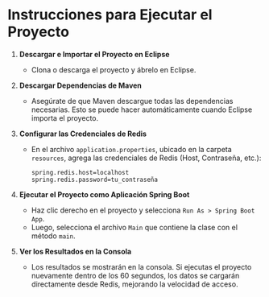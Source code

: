 # Instrucciones para Ejecutar el Proyecto

1. **Descargar e Importar el Proyecto en Eclipse**
   - Clona o descarga el proyecto y ábrelo en Eclipse.

2. **Descargar Dependencias de Maven**
   - Asegúrate de que Maven descargue todas las dependencias necesarias. Esto se puede hacer automáticamente cuando Eclipse importa el proyecto.

3. **Configurar las Credenciales de Redis**
   - En el archivo `application.properties`, ubicado en la carpeta `resources`, agrega las credenciales de Redis (Host, Contraseña, etc.):
     ```properties
     spring.redis.host=localhost
     spring.redis.password=tu_contraseña
     ```

4. **Ejecutar el Proyecto como Aplicación Spring Boot**
   - Haz clic derecho en el proyecto y selecciona `Run As > Spring Boot App`.
   - Luego, selecciona el archivo `Main` que contiene la clase con el método `main`.

5. **Ver los Resultados en la Consola**
   - Los resultados se mostrarán en la consola. Si ejecutas el proyecto nuevamente dentro de los 60 segundos, los datos se cargarán directamente desde Redis, mejorando la velocidad de acceso.